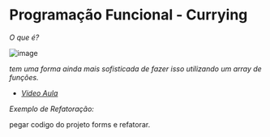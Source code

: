 # Programação Funcional - Currying

_O que é?_

![image](https://user-images.githubusercontent.com/81869607/155635872-4f547a5d-ef29-4b71-907e-8f9aeadc961a.png)

*tem uma forma ainda mais sofisticada de fazer isso utilizando um array de funções.*

- [_Video Aula_](https://youtu.be/qBdl0btiZOc?t=1136)

_Exemplo de Refatoração:_

pegar codigo do projeto forms e refatorar.
